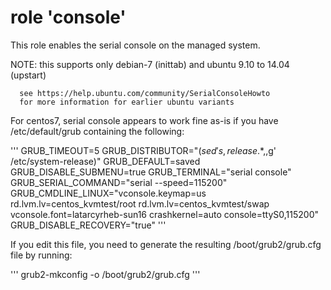 # role 'console'

This role enables the serial console on the managed system.

NOTE: this supports only debian-7 (inittab)
      and ubuntu 9.10 to 14.04 (upstart)

      see https://help.ubuntu.com/community/SerialConsoleHowto
      for more information for earlier ubuntu variants


For centos7, serial console appears to work fine as-is if
you have /etc/default/grub containing the following:

'''
    GRUB_TIMEOUT=5
    GRUB_DISTRIBUTOR="$(sed 's, release .*$,,g' /etc/system-release)"
    GRUB_DEFAULT=saved
    GRUB_DISABLE_SUBMENU=true
    GRUB_TERMINAL="serial console"
    GRUB_SERIAL_COMMAND="serial --speed=115200"
    GRUB_CMDLINE_LINUX="vconsole.keymap=us rd.lvm.lv=centos_kvmtest/root rd.lvm.lv=centos_kvmtest/swap vconsole.font=latarcyrheb-sun16 crashkernel=auto  console=ttyS0,115200"
    GRUB_DISABLE_RECOVERY="true"
'''

If you edit this file, you need to generate the resulting /boot/grub2/grub.cfg
file by running:

'''
   grub2-mkconfig -o /boot/grub2/grub.cfg
'''


